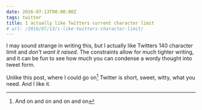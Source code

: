 ```yaml
---
date: 2016-07-13T00:00:00Z
tags: twitter
title: I actually like Twitters current character limit
# url: /2016/07/13/i-like-twitters-character-limit/
---
```


I may sound strange in writing this, but I actually like Twitters 140 character limit and *don't want it raised*. The constraints allow for much tighter writing, and it can be fun to see how much you can condense a wordy thought into tweet form.

Unlike this post, where I could go on[^1] Twitter is short, sweet, witty, what you need. And I like it.



[^1]: And on and on and on and on